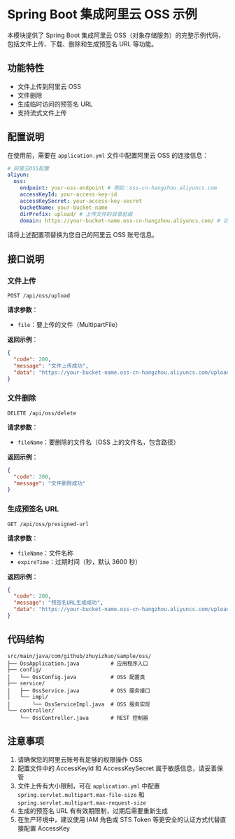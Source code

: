# Spring Boot 集成阿里云 OSS 示例

本模块提供了 Spring Boot 集成阿里云 OSS（对象存储服务）的完整示例代码，包括文件上传、下载、删除和生成预签名 URL 等功能。

## 功能特性

- 文件上传到阿里云 OSS
- 文件删除
- 生成临时访问的预签名 URL
- 支持流式文件上传

## 配置说明

在使用前，需要在 `application.yml` 文件中配置阿里云 OSS 的连接信息：

```yaml
# 阿里云OSS配置
aliyun:
  oss:
    endpoint: your-oss-endpoint # 例如：oss-cn-hangzhou.aliyuncs.com
    accessKeyId: your-access-key-id
    accessKeySecret: your-access-key-secret
    bucketName: your-bucket-name
    dirPrefix: upload/ # 上传文件的目录前缀
    domain: https://your-bucket-name.oss-cn-hangzhou.aliyuncs.com/ # 访问域名
```

请将上述配置项替换为您自己的阿里云 OSS 账号信息。

## 接口说明

### 文件上传

```
POST /api/oss/upload
```

**请求参数**：
- `file`：要上传的文件（MultipartFile）

**返回示例**：
```json
{
  "code": 200,
  "message": "文件上传成功",
  "data": "https://your-bucket-name.oss-cn-hangzhou.aliyuncs.com/upload/xxxxxxxxxxxxxxxxxxxx.jpg"
}
```

### 文件删除

```
DELETE /api/oss/delete
```

**请求参数**：
- `fileName`：要删除的文件名（OSS 上的文件名，包含路径）

**返回示例**：
```json
{
  "code": 200,
  "message": "文件删除成功"
}
```

### 生成预签名 URL

```
GET /api/oss/presigned-url
```

**请求参数**：
- `fileName`：文件名称
- `expireTime`：过期时间（秒，默认 3600 秒）

**返回示例**：
```json
{
  "code": 200,
  "message": "预签名URL生成成功",
  "data": "https://your-bucket-name.oss-cn-hangzhou.aliyuncs.com/upload/xxxxxxxxxxxxxxxxxxxx.jpg?OSSAccessKeyId=xxxx&Expires=xxxxx&Signature=xxxxx"
}
```

## 代码结构

```
src/main/java/com/github/zhuyizhuo/sample/oss/
├── OssApplication.java          # 应用程序入口
├── config/
│   └── OssConfig.java           # OSS 配置类
├── service/
│   ├── OssService.java          # OSS 服务接口
│   └── impl/
│       └── OssServiceImpl.java  # OSS 服务实现
└── controller/
    └── OssController.java       # REST 控制器
```

## 注意事项

1. 请确保您的阿里云账号有足够的权限操作 OSS
2. 配置文件中的 AccessKeyId 和 AccessKeySecret 属于敏感信息，请妥善保管
3. 文件上传有大小限制，可在 `application.yml` 中配置 `spring.servlet.multipart.max-file-size` 和 `spring.servlet.multipart.max-request-size`
4. 生成的预签名 URL 有有效期限制，过期后需要重新生成
5. 在生产环境中，建议使用 IAM 角色或 STS Token 等更安全的认证方式代替直接配置 AccessKey